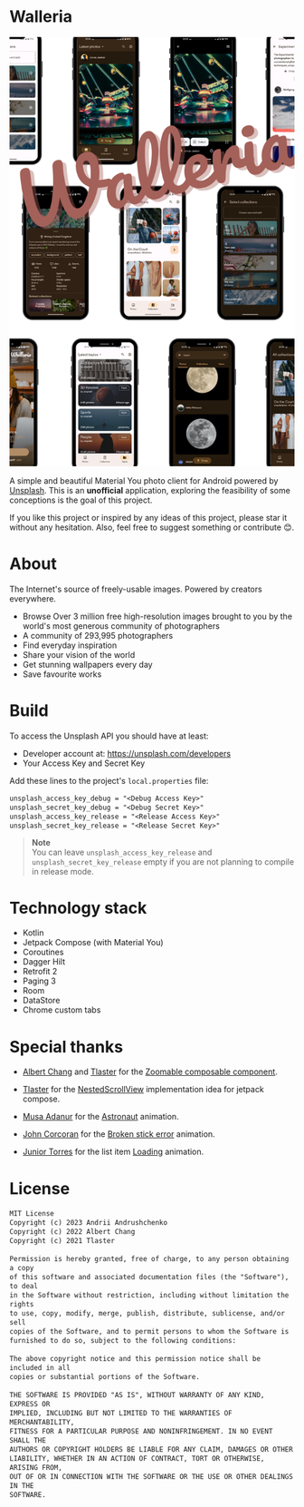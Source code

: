 # Walleria
![Walleria](screenshots/Walleria.png)

A simple and beautiful Material You photo client for Android powered by [Unsplash](https://unsplash.com). This is an **unofficial** application, exploring the feasibility of some conceptions is the goal of this project.

If you like this project or inspired by any ideas of this project, please star it without any hesitation. Also, feel free to suggest something or contribute 😊.
# About
The Internet's source of freely-usable images. Powered by creators everywhere.

* Browse Over 3 million free high-resolution images brought to you by the world's most generous community of photographers
* A community of 293,995 photographers
* Find everyday inspiration
* Share your vision of the world
* Get stunning wallpapers every day
* Save favourite works

# Build
To access the Unsplash API you should have at least:
* Developer account at: https://unsplash.com/developers
* Your Access Key and Secret Key

Add these lines to the project's `local.properties` file:
```
unsplash_access_key_debug = "<Debug Access Key>"
unsplash_secret_key_debug = "<Debug Secret Key>"
unsplash_access_key_release = "<Release Access Key>"
unsplash_secret_key_release = "<Release Secret Key>"
```

> **Note**  
> You can leave `unsplash_access_key_release` and `unsplash_secret_key_release` empty if you are not planning to compile in release mode.

# Technology stack
* Kotlin
* Jetpack Compose (with Material You)
* Coroutines
* Dagger Hilt
* Retrofit 2
* Paging 3
* Room
* DataStore
* Chrome custom tabs

# Special thanks
* [Albert Chang](https://github.com/mxalbert1996) and [Tlaster](https://github.com/Tlaster)
  for the [Zoomable composable component](https://github.com/mxalbert1996/Zoomable).

* [Tlaster](https://github.com/Tlaster) for the [NestedScrollView](https://github.com/Tlaster/NestedScrollView/) implementation idea for jetpack compose.

* [Musa Adanur](https://lottiefiles.com/musaadanur) for the [Astronaut](https://lottiefiles.com/animations/professional-icon-animation-pYejkhGHZu) animation.<br/>
* [John Corcoran](https://lottiefiles.com/lu2e4r2a03bxxac8) for the [Broken stick error](https://lottiefiles.com/animations/connect-icon-W2s7wnF5Sw) animation.<br/>
* [Junior Torres](https://lottiefiles.com/nwuiosky9p) for the list item [Loading](https://lottiefiles.com/animations/loading-Ymt2HaA2pc) animation.

# License
```
MIT License
Copyright (c) 2023 Andrii Andrushchenko
Copyright (c) 2022 Albert Chang
Copyright (c) 2021 Tlaster

Permission is hereby granted, free of charge, to any person obtaining a copy
of this software and associated documentation files (the "Software"), to deal
in the Software without restriction, including without limitation the rights
to use, copy, modify, merge, publish, distribute, sublicense, and/or sell
copies of the Software, and to permit persons to whom the Software is
furnished to do so, subject to the following conditions:

The above copyright notice and this permission notice shall be included in all
copies or substantial portions of the Software.

THE SOFTWARE IS PROVIDED "AS IS", WITHOUT WARRANTY OF ANY KIND, EXPRESS OR
IMPLIED, INCLUDING BUT NOT LIMITED TO THE WARRANTIES OF MERCHANTABILITY,
FITNESS FOR A PARTICULAR PURPOSE AND NONINFRINGEMENT. IN NO EVENT SHALL THE
AUTHORS OR COPYRIGHT HOLDERS BE LIABLE FOR ANY CLAIM, DAMAGES OR OTHER
LIABILITY, WHETHER IN AN ACTION OF CONTRACT, TORT OR OTHERWISE, ARISING FROM,
OUT OF OR IN CONNECTION WITH THE SOFTWARE OR THE USE OR OTHER DEALINGS IN THE
SOFTWARE.
```